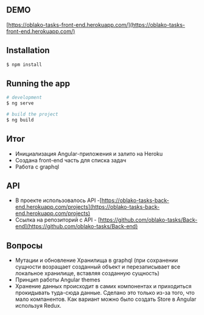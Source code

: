 ## DEMO
[https://oblako-tasks-front-end.herokuapp.com/](https://oblako-tasks-front-end.herokuapp.com/)

## Installation

```bash
$ npm install
```

## Running the app

```bash
# development
$ ng serve

# build the project
$ ng build
```

## Итог

- Инициализация Angular-приложения и залито на Heroku
- Создана front-end часть для списка задач
- Работа с graphql

## API

- В проекте использовалось API -[https://oblako-tasks-back-end.herokuapp.com/projects](https://oblako-tasks-back-end.herokuapp.com/projects)
- Ссылка на репозиторий с API - [https://github.com/oblako-tasks/Back-end](https://github.com/oblako-tasks/Back-end)

## Вопросы
- Мутации и обновление Хранилища в graphql (при сохранении сущности возращает созданный объект и перезаписывает все локальное хранилище, вставляя созданную сущность)
- Принцип работы Angular themes
- Хранение данных происходит в самих компонентах и приходиться прокидывать туда-сюда данные. Сделано это только из-за того, что мало компанентов. Как вариант можно было создать Store в Angular используя Redux.